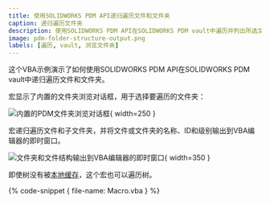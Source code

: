 ```yaml
---
title: 使用SOLIDWORKS PDM API递归遍历文件和文件夹
caption: 递归遍历文件夹
description: 使用SOLIDWORKS PDM API在SOLIDWORKS PDM vault中遍历并列出所选文件夹中的所有文件和文件夹的VBA示例
image: pdm-folder-structure-output.png
labels: [遍历, vault, 浏览文件夹]
---
```

这个VBA示例演示了如何使用SOLIDWORKS PDM API在SOLIDWORKS PDM vault中递归遍历文件和文件夹。

宏显示了内置的文件夹浏览对话框，用于选择要遍历的文件夹：

![内置的PDM文件夹浏览对话框](browse-folder.png){ width=250 }

宏递归遍历文件和子文件夹，并将文件或文件夹的名称、ID和级别输出到VBA编辑器的即时窗口。

![文件夹和文件结构输出到VBA编辑器的即时窗口](pdm-folder-structure-output.png){ width=350 }

即使树没有被[本地缓存](/solidworks-pdm-api/files/local-cache/)，这个宏也可以遍历树。 

{% code-snippet { file-name: Macro.vba } %}